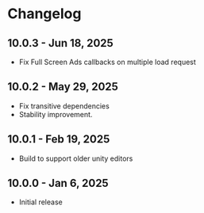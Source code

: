 # Changelog

## 10.0.3 - Jun 18, 2025

* Fix Full Screen Ads callbacks on multiple load request 

## 10.0.2 - May 29, 2025

* Fix transitive dependencies 
* Stability improvement.
  
## 10.0.1 - Feb 19, 2025
* Build to support older unity editors 

## 10.0.0 - Jan 6, 2025
* Initial release
